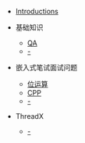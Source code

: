 - [Introductions](/)

- 基础知识

  - [QA](EmbededBase/QA.md)
  - [-](EmbededBase/-.md)

- 嵌入式笔试面试问题

  - [位运算](Audit/Bit.md)
  - [CPP](Audit/CPP.md)
  - [-](Audit/-.md)

- ThreadX

  - [-](ThreadX/-.md)

